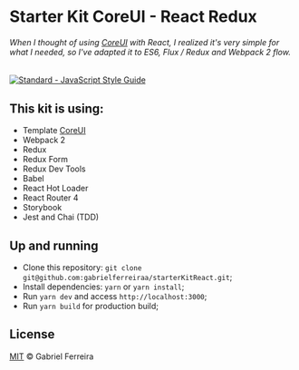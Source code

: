 # Starter Kit CoreUI - React Redux 

###### When I thought of using [CoreUI](https://github.com/mrholek/CoreUI-Free-Bootstrap-Admin-Template) with React, I realized it's very simple for what I needed, so I've adapted it to ES6, Flux / Redux and Webpack 2 flow.

  <a href="https://standardjs.com"><img src="https://img.shields.io/badge/code_style-standard-brightgreen.svg" alt="Standard - JavaScript Style Guide"></a>

## This kit is using:

* Template [CoreUI](https://github.com/mrholek/CoreUI-Free-Bootstrap-Admin-Template)
* Webpack 2
* Redux
* Redux Form
* Redux Dev Tools
* Babel
* React Hot Loader
* React Router 4
* Storybook
* Jest and Chai (TDD)

## Up and running

- Clone this repository: `git clone git@github.com:gabrielferreiraa/starterKitReact.git`;
- Install dependencies: `yarn` or `yarn install`;
- Run `yarn dev` and access `http://localhost:3000`;
- Run `yarn build` for production build;

## License

[MIT](https://github.com/gabrielferreiraa/licenses/blob/master/MIT#L1) &copy; Gabriel Ferreira
